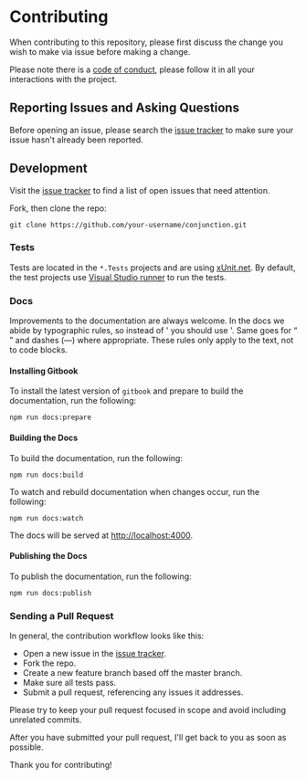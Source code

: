 # Contributing

When contributing to this repository, please first discuss the change you wish to make via issue before making a change. 

Please note there is a [code of conduct](CODE_OF_CONDUCT.md), please follow it in all your interactions with the project.

## Reporting Issues and Asking Questions

Before opening an issue, please search the [issue tracker](https://github.com/soen/Conjunction/issues) to make sure your issue hasn't already been reported.

## Development

Visit the [issue tracker](https://github.com/soen/Conjunction/issues) to find a list of open issues that need attention.

Fork, then clone the repo:

```
git clone https://github.com/your-username/conjunction.git
```

### Tests

Tests are located in the ``*.Tests`` projects and are using [xUnit.net](https://xunit.github.io/). By default, the test projects use [Visual Studio runner](https://github.com/xunit/visualstudio.xunit) to run the tests.

### Docs

Improvements to the documentation are always welcome. In the docs we abide by typographic rules, so instead of ' you should use '. Same goes for “ ” and dashes (—) where appropriate. These rules only apply to the text, not to code blocks.

#### Installing Gitbook

To install the latest version of `gitbook` and prepare to build the documentation, run the following:

```
npm run docs:prepare
```

#### Building the Docs

To build the documentation, run the following:

```
npm run docs:build
```

To watch and rebuild documentation when changes occur, run the following:

```
npm run docs:watch
```

The docs will be served at [http://localhost:4000](http://localhost:4000).

#### Publishing the Docs

To publish the documentation, run the following:

```
npm run docs:publish
```

### Sending a Pull Request

In general, the contribution workflow looks like this:

* Open a new issue in the [issue tracker](https://github.com/soen/Conjunction/issues).
* Fork the repo.
* Create a new feature branch based off the master branch.
* Make sure all tests pass.
* Submit a pull request, referencing any issues it addresses.

Please try to keep your pull request focused in scope and avoid including unrelated commits.

After you have submitted your pull request, I'll get back to you as soon as possible.

Thank you for contributing!
